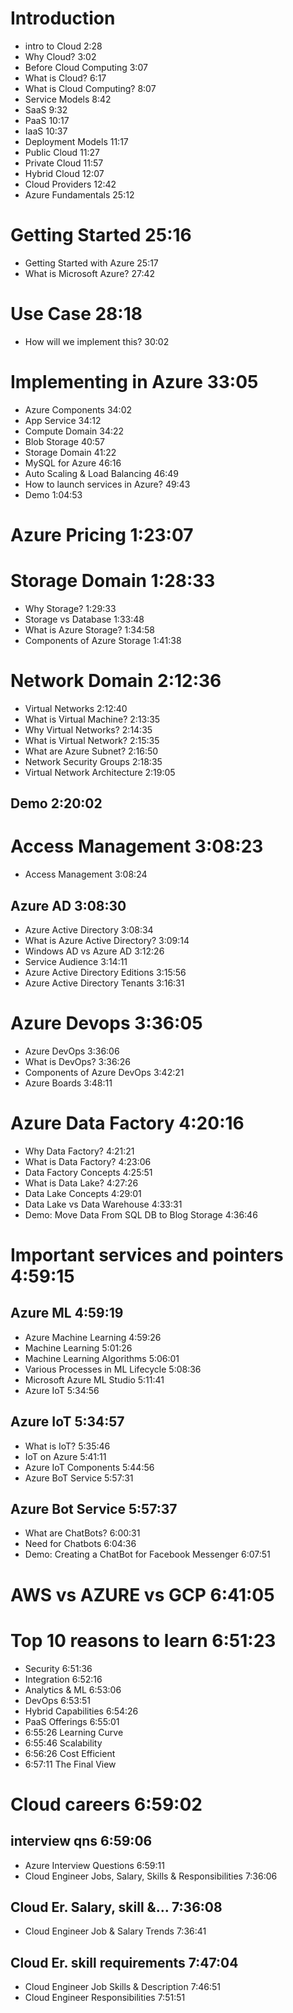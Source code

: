 # Introduction 
* intro to Cloud 2:28
* Why Cloud? 3:02
* Before Cloud Computing 3:07
* What is Cloud? 6:17
* What is Cloud Computing? 8:07 
* Service Models 8:42 
* SaaS 9:32 
* PaaS 10:17 
* IaaS 10:37 
* Deployment Models 11:17 
* Public Cloud 11:27 
* Private Cloud 11:57 
* Hybrid Cloud 12:07 
* Cloud Providers 12:42 
* Azure Fundamentals 25:12 

# Getting  Started 25:16
* Getting Started with Azure 25:17 
* What is Microsoft Azure? 27:42 

# Use Case 28:18
* How will we implement this? 30:02

# Implementing in Azure 33:05
* Azure Components 34:02 
* App Service 34:12 
* Compute Domain 34:22
* Blob Storage 40:57
* Storage Domain 41:22
* MySQL for Azure 46:16
* Auto Scaling & Load Balancing 46:49
* How to launch services in Azure? 49:43
* Demo 1:04:53

# Azure Pricing 1:23:07 

# Storage Domain 1:28:33
* Why Storage? 1:29:33
* Storage vs Database 1:33:48
* What is Azure Storage? 1:34:58
* Components of Azure Storage 1:41:38

# Network Domain 2:12:36
* Virtual Networks 2:12:40
* What is Virtual Machine? 2:13:35
* Why Virtual Networks? 2:14:35
* What is Virtual Network? 2:15:35
* What are Azure Subnet? 2:16:50
* Network Security Groups 2:18:35
* Virtual Network Architecture 2:19:05

## Demo 2:20:02

# Access Management 3:08:23
* Access Management 3:08:24
## Azure AD 3:08:30 
* Azure Active Directory 3:08:34
* What is Azure Active Directory? 3:09:14
* Windows AD vs Azure AD 3:12:26
* Service Audience 3:14:11
* Azure Active Directory Editions 3:15:56
* Azure Active Directory Tenants 3:16:31

# Azure Devops 3:36:05
* Azure DevOps 3:36:06
* What is DevOps? 3:36:26
* Components of Azure DevOps 3:42:21 
* Azure Boards 3:48:11

# Azure Data Factory 4:20:16
* Why Data Factory? 4:21:21 
* What is Data Factory? 4:23:06
* Data Factory Concepts 4:25:51
* What is Data Lake? 4:27:26
* Data Lake Concepts 4:29:01
* Data Lake vs Data Warehouse 4:33:31
* Demo: Move Data From SQL DB to Blog Storage 4:36:46

# Important services and pointers 4:59:15
## Azure ML 4:59:19
* Azure Machine Learning 4:59:26
* Machine Learning 5:01:26
* Machine Learning Algorithms 5:06:01
* Various Processes in ML Lifecycle 5:08:36
* Microsoft Azure ML Studio 5:11:41
* Azure IoT 5:34:56
## Azure IoT 5:34:57 
* What is IoT? 5:35:46
* IoT on Azure 5:41:11 
* Azure IoT Components 5:44:56
* Azure BoT Service 5:57:31
## Azure Bot Service 5:57:37 
* What are ChatBots? 6:00:31
* Need for Chatbots 6:04:36
* Demo: Creating a ChatBot for Facebook Messenger 6:07:51

# AWS vs AZURE vs GCP 6:41:05

# Top 10 reasons to learn 6:51:23
* Security 6:51:36
* Integration 6:52:16
* Analytics & ML 6:53:06
* DevOps 6:53:51
* Hybrid Capabilities 6:54:26
* PaaS Offerings 6:55:01
* 6:55:26 Learning Curve
* 6:55:46 Scalability
* 6:56:26 Cost Efficient
* 6:57:11 The Final View

# Cloud careers 6:59:02

## interview qns 6:59:06
* Azure Interview Questions 6:59:11  
* Cloud Engineer Jobs, Salary, Skills & Responsibilities 7:36:06  

## Cloud Er. Salary, skill &... 7:36:08
* Cloud Engineer Job & Salary Trends 7:36:41  

## Cloud Er. skill requirements 7:47:04  
* Cloud Engineer Job Skills & Description 7:46:51
* Cloud Engineer Responsibilities  7:51:51